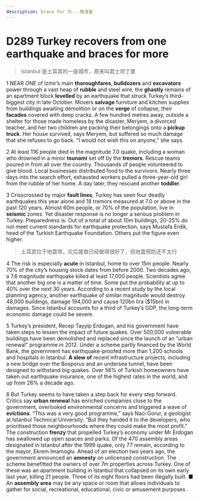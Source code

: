 ```yaml
---
description: brace for 为...做准备
---
```


# D289 Turkey recovers from one earthquake and braces for more
> Istanbul 是土耳其的一座城市，原来叫君士坦丁堡
 > 

1 NEAR ONE of Izmir’s main **thoroughfares**, **bulldozers** and **excavators** power through a vast heap of **rubble** and steel wire, the **ghastly** remains of an apartment block **levelled** by an earthquake that struck Turkey’s third-biggest city in late October. Movers **salvage** furniture and kitchen supplies from buildings awaiting demolition or on the **verge** of collapse, their **facades** covered with deep cracks. A few hundred metres away, outside a shelter for those made homeless by the disaster, Meryem, a divorced teacher, and her two children are packing their belongings onto a **pickup truck**. Her house survived, says Meryem, but suffered so much damage that she refuses to go back. “I would not wish this on anyone,” she says.

2 At least 116 people died in the magnitude 7.0 quake, including a woman who drowned in a minor **tsunami** set off by the **tremors**. Rescue teams poured in from all over the country. Thousands of people volunteered to give blood. Local businesses distributed food to the survivors. Nearly three days into the search effort, exhausted workers pulled a three-year-old girl from the rubble of her home. A day later, they rescued another **toddler**.

3 Crisscrossed by major **fault lines**, Turkey has seen four deadly earthquakes this year alone and 18 tremors measured at 7.0 or above in the past 120 years. Almost 60m people, or 70% of the population, live in **seismic** zones. Yet disaster response is no longer a serious problem in Turkey. Preparedness is. Out of a total of about 10m buildings, 20-25% do not meet current standards for earthquake protection, says Mustafa Erdik, head of the Turkish Earthquake Foundation. Others put the figure even higher.

> 土耳其位于地震带。灾后援救已经做得很好了，但地震预防还不太行
>

4 The risk is especially **acute** in Istanbul, home to over 15m people. Nearly 70% of the city’s housing stock dates from before 2000. Two decades ago, a 7.6 magnitude earthquake killed at least 17,000 people. Scientists agree that another big one is a matter of time. Some put the probability at up to 40% over the next 30 years. According to a recent study by the local planning agency, another earthquake of similar magnitude would destroy 48,000 buildings, damage 194,000 and cause 120bn lira ($15bn) in damages. Since Istanbul accounts for a third of Turkey’s GDP, the long-term economic damage could be severe.

5 Turkey’s president, Recep Tayyip Erdogan, and his government have taken steps to lessen the impact of future quakes. Over 500,000 vulnerable buildings have been demolished and replaced since the launch of an “urban renewal” programme in 2012. Under a scheme partly financed by the World Bank, the government has earthquake-proofed more than 1,200 schools and hospitals in Istanbul. **A slew of** recent infrastructure projects, including a new bridge over the Bosporus and an undersea tunnel, have been designed to withstand big quakes. Over 56% of Turkish homeowners have taken out earthquake insurance, one of the highest rates in the world, and up from 26% a decade ago.

6 But Turkey seems to have taken a step back for every step forward. Critics say **urban renewal** has enriched companies close to the government, overlooked environmental concerns and triggered a wave of **evictions**. “This was a very good programme,” says Naci Gorur, a geologist at Istanbul Technical University. “But they handed it to the developers, who prioritised those neighbourhoods where they could make the most profit.” The construction **frenzy** that propelled Turkey’s economy under Mr Erdogan has swallowed up open spaces and parks. Of the 470 assembly areas designated in Istanbul after the 1999 quake, only 77 remain, according to the mayor, Ekrem Imamoglu. Ahead of an election two years ago, the government announced an **amnesty** on unlicensed construction. The scheme benefitted the owners of over 7m properties across Turkey. One of these was an apartment building in Istanbul that collapsed on its own early last year, killing 21 people. Three of its eight floors had been illegally built. ■
An **assembly area** may be any space or room that allows individuals to gather for social, recreational, educational, civic or amusement purposes .

